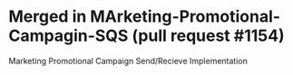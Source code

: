 # Merged in MArketing-Promotional-Campagin-SQS (pull request #1154)

Marketing Promotional Campaign Send/Recieve Implementation
